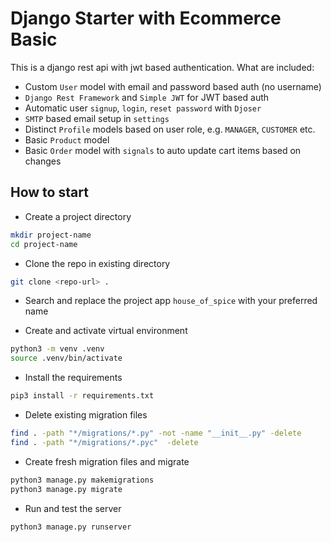 # Django Starter with Ecommerce Basic

This is a django rest api with jwt based authentication. What are included:

- Custom `User` model with email and password based auth (no username)
- `Django Rest Framework` and `Simple JWT` for JWT based auth
- Automatic user `signup`, `login`, `reset password` with `Djoser`
- `SMTP` based email setup in `settings`
- Distinct `Profile` models based on user role, e.g. `MANAGER`, `CUSTOMER` etc.
- Basic `Product` model
- Basic `Order` model with `signals` to auto update cart items based on changes

## How to start

- Create a project directory

```bash
mkdir project-name
cd project-name
```

- Clone the repo in existing directory

```bash
git clone <repo-url> .
```

- Search and replace the project app `house_of_spice` with your preferred name

- Create and activate virtual environment

```bash
python3 -m venv .venv
source .venv/bin/activate
```

- Install the requirements

```bash
pip3 install -r requirements.txt
```

- Delete existing migration files

```bash
find . -path "*/migrations/*.py" -not -name "__init__.py" -delete
find . -path "*/migrations/*.pyc"  -delete
```

- Create fresh migration files and migrate

```bash
python3 manage.py makemigrations
python3 manage.py migrate
```

- Run and test the server

```bash
python3 manage.py runserver
```
